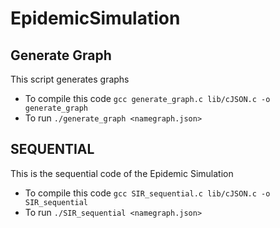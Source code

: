 # EpidemicSimulation

## Generate Graph
This script generates graphs
- To compile this code ```gcc generate_graph.c lib/cJSON.c -o generate_graph```
- To run ```./generate_graph <namegraph.json>```

## SEQUENTIAL
This is the sequential code of the Epidemic Simulation
- To compile this code ```gcc SIR_sequential.c lib/cJSON.c -o SIR_sequential```
- To run ```./SIR_sequential <namegraph.json>```

